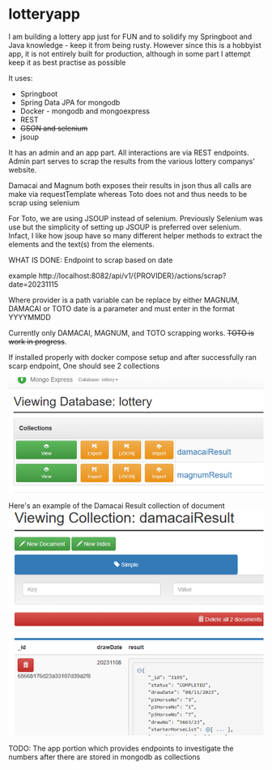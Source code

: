 # lotteryapp
I am building a lottery app just for FUN and to solidify my Springboot and Java knowledge - keep it from being rusty.
However since this is a hobbyist app, it is not entirely built for production, although in some part I attempt keep it as best practise as possible

It uses:
- Springboot
- Spring Data JPA for mongodb
- Docker - mongodb and mongoexpress
- REST
- ~~GSON and selenium~~
- jsoup 

It has an admin and an app part. All interactions are via REST endpoints.
Admin part serves to scrap the results from the various lottery companys' website.

Damacai and Magnum both exposes their results in json thus all calls are make via requestTemplate whereas Toto does not and thus needs to be scrap using selenium

For Toto, we are using JSOUP instead of selenium. Previously Selenium was use but the simplicity of setting up JSOUP is preferred over selenium. Infact, I like how jsoup have so many different helper methods to extract the elements and the text(s) from the elements.

WHAT IS DONE:
Endpoint to scrap based on date

example
http://localhost:8082/api/v1/{PROVIDER}/actions/scrap?date=20231115

Where provider is a path variable can be replace by either MAGNUM, DAMACAI or TOTO
date is a parameter and must enter in the format YYYYMMDD

Currently only DAMACAI, MAGNUM, and TOTO scrapping works. ~~TOTO is work in progress~~.

If installed properly with docker compose setup and after successfully ran scarp endpoint, 
One should see 2 collections

![img.png](img.png)

Here's an example of the Damacai Result collection of document
![img_1.png](img_1.png)


TODO:
The app portion which provides endpoints to investigate the numbers after there are stored in mongodb as collections
